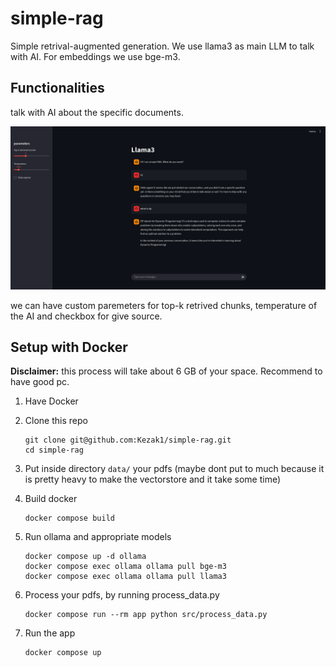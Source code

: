 # simple-rag
Simple retrival-augmented generation. We use llama3 as main LLM to talk with AI. For embeddings we use bge-m3.

## Functionalities
talk with AI about the specific documents.

![alt text](assets/image.png)

we can have custom paremeters for top-k retrived chunks, temperature of the AI and checkbox for give source.

## Setup with Docker
**Disclaimer:** this process will take about 6 GB of your space. Recommend to have good pc.

1. Have Docker
2. Clone this repo

    ```
    git clone git@github.com:Kezak1/simple-rag.git
    cd simple-rag
    ```
3. Put inside directory `data/` your pdfs (maybe dont put to much because it is pretty heavy to make the vectorstore and it take some time)
4. Build docker
    ```
    docker compose build
    ```
5. Run ollama and appropriate models
    ```
    docker compose up -d ollama
    docker compose exec ollama ollama pull bge-m3
    docker compose exec ollama ollama pull llama3
    ```
6. Process your pdfs, by running process_data.py
    ```
    docker compose run --rm app python src/process_data.py
    ```
7. Run the app
    ```
    docker compose up
    ```
